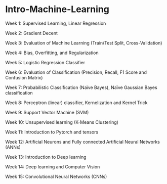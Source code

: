 # Intro-Machine-Learning

Week 1: Supervised Learning, Linear Regression

Week 2: Gradient Decent

Week 3: Evaluation of Machine Learning (Train/Test Split, Cross-Validation)

Week 4: Bias, Overfitting, and Regularization

Week 5: Logistic Regression Classifier

Week 6: Evaluation of Classification (Precision, Recall, F1 Score and Confusion Matrix)

Week 7: Probabilistic Classification (Naïve Bayes), Naïve Gaussian Bayes classification

Week 8: Perceptron (linear) classifier, Kernelization and Kernel Trick

Week 9: Support Vector Machine (SVM)

Week 10: Unsupervised learning (K-Means Clustering)

Week 11: Introduction to Pytorch and tensors

Week 12: Artificial Neurons and Fully connected Artificial Neural Networks (ANNs)

Week 13: Introduction to Deep learning

Week 14: Deep learning and Computer Vision

Week 15: Convolutional Neural Networks (CNNs)
